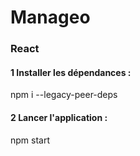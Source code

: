 # Manageo
### React
#### 1️ Installer les dépendances :
npm i --legacy-peer-deps

#### 2️ Lancer l'application :
npm start

